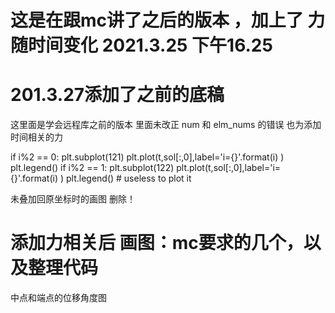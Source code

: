 # 这是在跟mc讲了之后的版本 ，加上了 力随时间变化 2021.3.25 下午16.25



# 201.3.27添加了之前的底稿
这里面是学会远程库之前的版本
里面未改正 num 和 elm_nums 的错误
也为添加时间相关的力


 if i%2 == 0:
     plt.subplot(121)
     plt.plot(t,sol[:,0],label='i={}'.format(i) )
     plt.legend()
 if i%2 == 1:
     plt.subplot(122)
     plt.plot(t,sol[:,0],label='i={}'.format(i) )
     plt.legend()          # useless to plot it


未叠加回原坐标时的画图 删除！

# 添加力相关后 画图：mc要求的几个，以及整理代码
中点和端点的位移角度图
